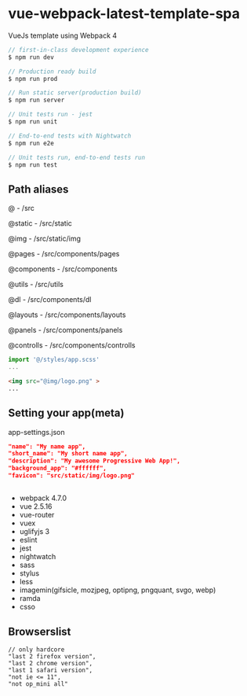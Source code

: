 # vue-webpack-latest-template-spa
VueJs template using Webpack 4

```js
// first-in-class development experience
$ npm run dev

// Production ready build
$ npm run prod

// Run static server(production build)
$ npm run server

// Unit tests run - jest
$ npm run unit

// End-to-end tests with Nightwatch
$ npm run e2e

// Unit tests run, end-to-end tests run 
$ npm run test
```

## Path aliases

@ - /src

@static - /src/static

@img - /src/static/img

@pages - /src/components/pages

@components - /src/components

@utils - /src/utils

@dl - /src/components/dl

@layouts - /src/components/layouts

@panels - /src/components/panels

@controlls - /src/components/controlls

```js
import '@/styles/app.scss'
...
```
```html
<img src="@img/logo.png" >
...
```

## Setting your app(meta)

app-settings.json

```json
"name": "My name app",
"short_name": "My short name app",
"description": "My awesome Progressive Web App!",
"background_app": "#ffffff",
"favicon": "src/static/img/logo.png"
```


## 

- webpack 4.7.0
- vue 2.5.16
- vue-router
- vuex
- uglifyjs 3
- eslint
- jest
- nightwatch
- sass
- stylus
- less
- imagemin(gifsicle, mozjpeg, optipng, pngquant, svgo, webp)
- ramda
- csso

## Browserslist
```
// only hardcore
"last 2 firefox version",
"last 2 chrome version",
"last 1 safari version",
"not ie <= 11",
"not op_mini all"
```